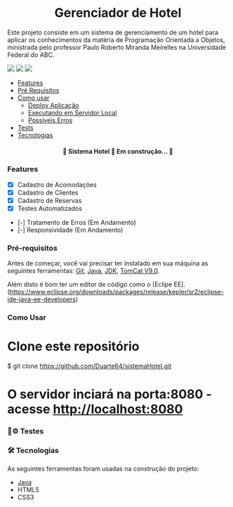 <h1 align="center">Gerenciador de Hotel</h1>
<p>Este projeto consiste em um sistema de gerenciamento de um hotel para aplicar os conhecimentos da matéria de Programação Orientada a Objetos, ministrada pelo professor Paulo Roberto Miranda Meirelles na Universidade Federal do ABC.</p>

<img src="https://img.shields.io/badge/license-MIT-green"> <img src="https://img.shields.io/github/stars/Duarte64/sistemaHotel"> <img src="https://img.shields.io/twitter/url?url=https%3A%2F%2Fgithub.com%2FDuarte64%2FsistemaHotel">

<!--ts-->
   * [Features](#Features)
   * [Pré Requisitos](#Pré-requisitos)
   * [Como usar](#Rodando-a-Aplicacao)
      * [Deploy Aplicação](#local-files)
      * [Executando em Servidor Local](#multiple-files)
      * [Possíveis Erros](#combo)
   * [Tests](#testes)
   * [Tecnologias](#tecnologias)
<!--te-->

<h4 align="center"> 
	🚧  Sistema Hotel 🏨 Em construção...  🚧
</h4>

### Features

- [x] Cadastro de Acomodações
- [x] Cadastro de Clientes
- [x] Cadastro de Reservas
- [x] Testes Automatizados
- [-] Tratamento de Erros (Em Andamento)
- [-] Responsividade (Em Andamento)

### Pré-requisitos

Antes de começar, você vai precisar ter instalado em sua máquina as seguintes ferramentas:
[Git](https://git-scm.com), [Java](https://nodejs.org/en/), [JDK](https://www.oracle.com/br/java/technologies/javase/javase-jdk8-downloads.html), [TomCat V9.0](https://tomcat.apache.org/download-90.cgi).

Além disto é bom ter um editor de código como o [Eclipe EE].(https://www.eclipse.org/downloads/packages/release/kepler/sr2/eclipse-ide-java-ee-developers)

### Como Usar

# Clone este repositório
$ git clone <https://github.com/Duarte64/sistemaHotel.git>

# O servidor inciará na porta:8080 - acesse <http://localhost:8080> 

### 👷⚙ Testes

### 🛠 Tecnologias

As seguintes ferramentas foram usadas na construção do projeto:

- [Java](https://www.java.com/pt-BR/)
- HTML5
- CSS3
